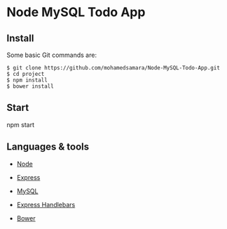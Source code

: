 # Node MySQL Todo App

## Install

Some basic Git commands are:

```
$ git clone https://github.com/mohamedsamara/Node-MySQL-Todo-App.git
$ cd project
$ npm install
$ bower install

```

## Start

npm start

## Languages & tools

- [Node](https://nodejs.org/en/)

- [Express](https://expressjs.com/)

- [MySQL](https://www.mysql.com/)

- [Express Handlebars](https://github.com/ericf/express-handlebars)

- [Bower](https://bower.io/)
